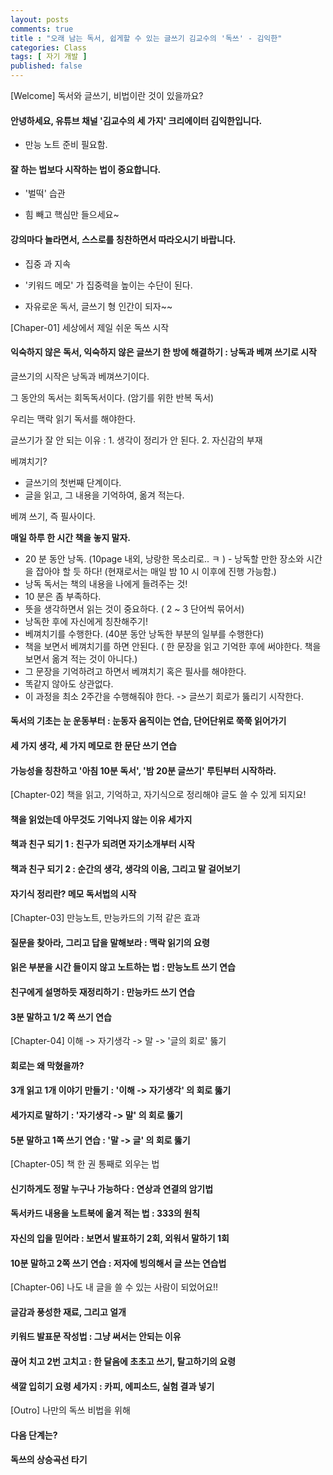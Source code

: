 ```yaml
---
layout: posts
comments: true
title : "오래 남는 독서, 쉽게할 수 있는 글쓰기 김교수의 '독쓰' - 김익한"
categories: Class
tags: [ 자기 개발 ]
published: false
---
```


[Welcome] 독서와 글쓰기, 비법이란 것이 있을까요?

#### 안녕하세요, 유튜브 채널 '김교수의 세 가지' 크리에이터 김익한입니다.

- 만능 노트 준비 필요함.

#### 잘 하는 법보다 시작하는 법이 중요합니다.

- '벌떡' 습관

- 힘 빼고 핵심만 들으세요~

#### 강의마다 놀라면서, 스스로를 칭찬하면서 따라오시기 바랍니다.

- 집중 과 지속

- '키워드 메모' 가 집중력을 높이는 수단이 된다.

- 자유로운 독서, 글쓰기 형 인간이 되자~~

[Chaper-01] 세상에서 제일 쉬운 독쓰 시작

#### 익숙하지 않은 독서, 익숙하지 않은 글쓰기 한 방에 해결하기 : 낭독과 베껴 쓰기로 시작

글쓰기의 시작은 낭독과 베껴쓰기이다.

그 동안의 독서는 회독독서이다. (암기를 위한 반복 독서)

우리는 맥락 읽기 독서를 해야한다.

글쓰기가 잘 안 되는 이유
 : 1. 생각이 정리가 안 된다.
   2. 자신감의 부재

베껴치기?
 - 글쓰기의 첫번째 단계이다.
 - 글을 읽고, 그 내용을 기억하여, 옮겨 적는다.

베껴 쓰기, 즉 필사이다.

**매일 하루 한 시간 책을 놓지 말자.**
 - 20 분 동안 낭독. (10page 내외, 낭랑한 목소리로.. ㅋ ) - 낭독할 만한 장소와 시간을 잡아야 할 듯 하다! (현재로서는 매일 밤 10 시 이후에 진행 가능함.)
 - 낭독 독서는 책의 내용을 나에게 들려주는 것! 
 - 10 분은 좀 부족하다.
 - 뜻을 생각하면서 읽는 것이 중요하다. ( 2 ~ 3 단어씩 묶어서)
 - 낭독한 후에 자신에게 칭찬해주기!
 - 베껴치기를 수행한다. (40분 동안 낭독한 부분의 일부를 수행한다)
 - 책을 보면서 베껴치기를 하면 안된다. ( 한 문장을 읽고 기억한 후에 써야한다. 책을 보면서 옮겨 적는 것이 아니다.)
 - 그 문장을 기억하려고 하면서 베껴치기 혹은 필사를 해야한다.
 - 똑같지 않아도 상관없다.
 - 이 과정을 최소 2주간을 수행해줘야 한다.
 -> 글쓰기 회로가 뚫리기 시작한다.

#### 독서의 기초는 눈 운동부터 : 눈동자 움직이는 연습, 단어단위로 쭉쭉 읽어가기

#### 세 가지 생각, 세 가지 메모로 한 문단 쓰기 연습

#### 가능성을 칭찬하고 '아침 10분 독서', '밤 20분 글쓰기' 루틴부터 시작하라.

[Chapter-02] 책을 읽고, 기억하고, 자기식으로 정리해야 글도 쓸 수 있게 되지요!

#### 책을 읽었는데 아무것도 기억나지 않는 이유 세가지

#### 책과 친구 되기 1 : 친구가 되려면 자기소개부터 시작

#### 책과 친구 되기 2 : 순간의 생각, 생각의 이음, 그리고 말 걸어보기

#### 자기식 정리란? 메모 독서법의 시작

[Chapter-03] 만능노트, 만능카드의 기적 같은 효과

#### 질문을 찾아라, 그리고 답을 말해보라 : 맥락 읽기의 요령

#### 읽은 부분을 시간 들이지 않고 노트하는 법 : 만능노트 쓰기 연습

#### 친구에게 설명하듯 재정리하기 : 만능카드 쓰기 연습

#### 3분 말하고 1/2 쪽 쓰기 연습

[Chapter-04] 이해 -> 자기생각 -> 말 -> '글의 회로' 뚫기

#### 회로는 왜 막혔을까?

#### 3개 읽고 1개 이야기 만들기 : '이해 -> 자기생각' 의 회로 뚫기

#### 세가지로 말하기 : '자기생각 -> 말' 의 회로 뚫기

#### 5분 말하고 1쪽 쓰기 연습 : '말 -> 글' 의 회로 뚫기

[Chapter-05] 책 한 권 통째로 외우는 법

#### 신기하게도 정말 누구나 가능하다 : 연상과 연결의 암기법

#### 독서카드 내용을 노트북에 옮겨 적는 법 : 333의 원칙

#### 자신의 입을 믿어라 : 보면서 발표하기 2회, 외워서 말하기 1회

#### 10분 말하고 2쪽 쓰기 연습 : 저자에 빙의해서 글 쓰는 연습법

[Chapter-06] 나도 내 글을 쓸 수 있는 사람이 되었어요!!

#### 글감과 풍성한 재료, 그리고 얼개

#### 키워드 발표문 작성법 : 그냥 써서는 안되는 이유

#### 끊어 치고 2번 고치고 : 한 달음에 초초고 쓰기, 탈고하기의 요령

#### 색깔 입히기 요령 세가지 : 카피, 에피소드, 실험 결과 넣기

[Outro] 나만의 독쓰 비법을 위해

#### 다음 단계는?

#### 독쓰의 상승곡선 타기
